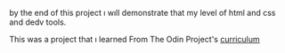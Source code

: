 by the end of this project  ı wıll demonstrate that my level of html and css and dedv tools.



This was a project that ı learned From The Odin Project's [curriculum](http://www.theodinproject.com/courses/web-development-101/lessons/html-css)